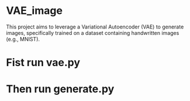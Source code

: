 # VAE_image
This project aims to leverage a Variational Autoencoder (VAE) to generate images, specifically trained on a dataset containing handwritten images (e.g., MNIST).
# Fist run vae.py
# Then run generate.py
